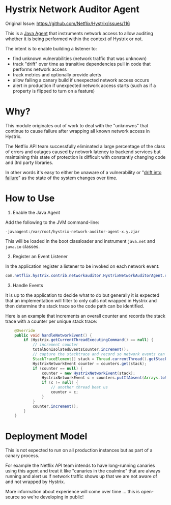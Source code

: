 # Hystrix Network Auditor Agent

Original Issue: https://github.com/Netflix/Hystrix/issues/116

This is a [Java Agent](http://docs.oracle.com/javase/6/docs/api/java/lang/instrument/package-summary.html) that instruments network access to allow auditing whether it is being performed within the context of Hystrix or not.

The intent is to enable building a listener to:

- find unknown vulnerabilities (network traffic that was unknown)
- track "drift" over time as transitive dependencies pull in code that performs network access
- track metrics and optionally provide alerts
- allow failing a canary build if unexpected network access occurs
- alert in production if unexpected network access starts (such as if a property is flipped to turn on a feature)


# Why?

This module originates out of work to deal with the "unknowns" that continue to cause failure after wrapping all known network access in Hystrix.

The Netflix API team successfully eliminated a large percentage of the class of errors and outages caused by network latency to backend services but maintaining this state of protection is difficult with constantly changing code and 3rd party libraries.

In other words it's easy to either be unaware of a vulnerability or "[drift into failure](http://www.amazon.com/Drift-into-Failure-ebook/dp/B009KOKXKY/ref=tmm_kin_title_0)" as the state of the system changes over time.


# How to Use

1) Enable the Java Agent

Add the following to the JVM command-line:

```
-javaagent:/var/root/hystrix-network-auditor-agent-x.y.zjar
```

This will be loaded in the boot classloader and instrument `java.net` and `java.io` classes.

2) Register an Event Listener

In the application register a listener to be invoked on each network event:

```java
com.netflix.hystrix.contrib.networkauditor.HystrixNetworkAuditorAgent.registerEventListener(eventListener)
```

3) Handle Events

It is up to the application to decide what to do but generally it is expected that an implementation will filter to only calls not wrapped in Hystrix and then determine the stack trace so the code path can be identified.

Here is an example that increments an overall counter and records the stack trace with a counter per unique stack trace:

```java
    @Override
    public void handleNetworkEvent() {
        if (Hystrix.getCurrentThreadExecutingCommand() == null) {
            // increment counter
            totalNonIsolatedEventsCounter.increment();
            // capture the stacktrace and record so network events can be debugged and tracked down
            StackTraceElement[] stack = Thread.currentThread().getStackTrace();
            HystrixNetworkEvent counter = counters.get(stack);
            if (counter == null) {
                counter = new HystrixNetworkEvent(stack);
                HystrixNetworkEvent c = counters.putIfAbsent(Arrays.toString(stack), counter);
                if (c != null) {
                    // another thread beat us
                    counter = c;
                }
            }
            counter.increment();
        }
    }
```

# Deployment Model

This is not expected to run on all production instances but as part of a canary process.

For example the Netflix API team intends to have long-running canaries using this agent and treat it like "canaries in the coalmine" that are always running and alert us if network traffic shows up that we are not aware of and not wrapped by Hystrix.

More information about experience will come over time ... this is open-source so we're developing in public!
